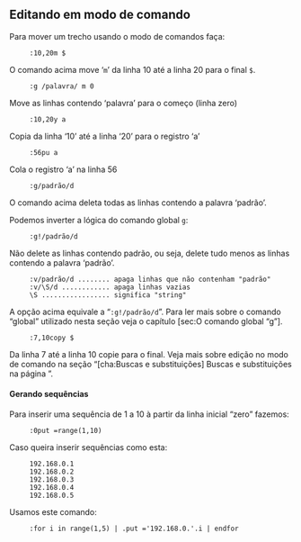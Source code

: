 Editando em modo de comando
---------------------------

Para mover um trecho usando o modo de comandos faça:

         :10,20m $

O comando acima move ‘`m`’ da linha 10 até a linha 20 para o
final `$`.

         :g /palavra/ m 0

Move as linhas contendo ‘palavra’ para o começo (linha zero)

         :10,20y a

Copia da linha ‘10’ até a linha ‘20’ para o registro ‘a’

         :56pu a

Cola o registro ‘a’ na linha 56

         :g/padrão/d

O comando acima deleta todas as linhas contendo a palavra ‘padrão’.

Podemos inverter a lógica do comando global `g`:

         :g!/padrão/d

Não delete as linhas contendo padrão, ou seja, delete tudo menos as
linhas contendo a palavra ‘padrão’.

         :v/padrão/d ........ apaga linhas que não contenham "padrão"
         :v/\S/d ............ apaga linhas vazias
         \S ................. significa "string"

A opção acima equivale a “`:g!/padrão/d`”. Para ler mais sobre o comando
“global” utilizado nesta seção veja o capítulo [sec:O comando global
“g”].

         :7,10copy $

Da linha 7 até a linha 10 copie para o final. Veja mais sobre edição no
modo de comando na seção “[cha:Buscas e substituições] Buscas e
substituições na página ”.

#### Gerando sequências

Para inserir uma sequência de 1 a 10 à partir da linha inicial “zero”
fazemos:

         :0put =range(1,10)

Caso queira inserir sequências como esta:

         192.168.0.1
         192.168.0.2
         192.168.0.3
         192.168.0.4
         192.168.0.5

Usamos este comando:

         :for i in range(1,5) | .put ='192.168.0.'.i | endfor



